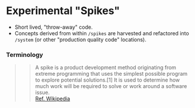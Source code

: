 # Experimental "Spikes"

- Short lived, "throw-away" code.
- Concepts derived from within `/spikes` are harvested and refactored into `/system` 
  (or other "production quality code" locations).


### Terminology

>> A spike is a product development method originating from extreme programming that uses the 
simplest possible program to explore potential solutions.[1] It is used to determine how much 
work will be required to solve or work around a software issue.   
[Ref. Wikipedia](https://en.wikipedia.org/wiki/Spike_(software_development))




